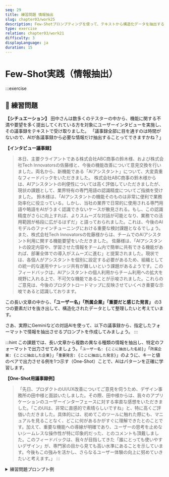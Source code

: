 ```yaml
---
seq: 29
title: 練習問題 情報抽出
slug: chapter03/work25
description: Few-Shotプロンプティングを使って、テキストから構造化データを抽出する
type: exercise
relation: chapter03/work21
difficulty: 3
displayLanguage: ja
duration: 15
---
```


# Few-Shot実践（情報抽出）

:::exercise
## 📝 練習問題

**【シチュエーション】**
田中さんは数多くのテスターの中から、機能に関する不満や要望を多く提出してくれている方を対象にユーザーインタビューを実施し、その議事録をテキストで受け取りました。
「議事録全部に目を通すのは時間がないので、AIが各議事録から必要な情報だけ抽出することってできますかね？」

**【インタビュー議事録】**
> 本日、主要クライアントである株式会社ABC商事の鈴木様、および株式会社Tech Innovatorsの佐藤様と、今後の機能改善について意見交換を行いました。両名から、新機能である「AIアシスタント」について、大変貴重なフィードバックをいただきました。
株式会社ABC商事の鈴木様からは、AIアシスタントの利便性については高く評価していただきましたが、現状の課題として、業界特有の専門用語の認識精度についてご指摘を受けました。
鈴木様は、「AIアシスタントの機能そのものは非常に便利で業務効率化に役立っている。しかし、当社の業界で日常的に使用される専門用語や略語をAIがうまく認識できないケースが散見される。もし、この認識精度がさらに向上すれば、よりスムーズな対話が可能となり、業務での活用範囲が格段に広がるはずだ」と語っておられました。これは、今後のAIモデルのファインチューニングにおける重要な検討課題となるでしょう。
また、株式会社Tech Innovatorsの佐藤様からは、チームでのAIアシスタント利用に関する機能要望をいただきました。
佐藤様は、「AIアシスタントの設定内容や、学習させた情報をチーム内で簡単に共有できる機能があれば、部署全体での導入がスムーズに進む」と提案されました。現状では、各個人がアシスタントを個別に設定する必要があるため、組織としての統一的な運用やナレッジ共有が難しいという課題があるようです。このフィードバックは、AIアシスタントの個人利用からチーム利用への拡大を視野に入れる上で、不可欠な機能であることが示唆されました。これらのご意見は、今後のプロダクトロードマップに反映させていくべき重要な示唆であると認識しております。

この長い文章の中から、**「ユーザー名」「所属企業」「重要だと感じた発言」** の3つの要素だけを抜き出して、構造化されたデータとして整理したいと考えています。

さあ、実際にGeminiなどの対話AIを使って、以下の議事録から、指定したフォーマットで情報を抽出させるプロンプトを作成してみましょう。
:::

:::hint
この課題では、長い文章から複数の異なる種類の情報を抽出し、特定のフォーマットで出力させてみましょう。「`ユーザー名: {ここに抽出した名前}`」「`所属企業: {ここに抽出した企業}`」「`重要発言: {ここに抽出した発言}`」のように、キーと値のペアで出力させる例を1つ示す（One-Shot）ことで、AIはパターンを正確に学習します。

**【One-Shot用議事録例】**

>「先日、プロダクトのUI/UX改善についてご意見を伺うため、デザイン事務所の田中様と面談いたしました。その際、田中様からは、我々のアプリケーションのユーザーインターフェースに対する率直な感想をいただきました。「このUIは、非常に直感的で素晴らしいですね」と、特に高くご評価いただきました。具体的には、初めてこのツールに触れた際にも、マニュアルを見ることなく、どこに何があるかがすぐに理解できたとのことです。加えて、重要な機能への導線が明確であり、ユーザーの思考を止めないシームレスな操作性が特に印象的だった、とのコメントも頂戴しました。このフィードバックは、我々が目指してきた「誰にとっても使いやすいデザイン」が、専門家の目から見ても高い水準にあることを示しています。今後もこの強みを活かし、さらなるユーザー体験の向上に努めていきたいと考えます。」
:::

<details><summary>練習問題プロンプト例</summary>

```
あなたは、インタビュー議事録から要点を抽出する専門家です。
以下の例に倣って、与えられた議事録から「ユーザー名」「所属企業」「重要発言」を抽出してください。

# 例
-　議事録:「先日、プロダクトのUI/UX改善についてご意見を伺うため、デザイン事務所の田中様と面談いたしました。その際、田中様からは、我々のアプリケーションのユーザーインターフェースに対する率直な感想をいただきました。「このUIは、非常に直感的で素晴らしいですね」と、特に高くご評価いただきました。具体的には、初めてこのツールに触れた際にも、マニュアルを見ることなく、どこに何があるかがすぐに理解できたとのことです。加えて、重要な機能への導線が明確であり、ユーザーの思考を止めないシームレスな操作性が特に印象的だった、とのコメントも頂戴しました。このフィードバックは、我々が目指してきた「誰にとっても使いやすいデザイン」が、専門家の目から見ても高い水準にあることを示しています。今後もこの強みを活かし、さらなるユーザー体験の向上に努めていきたいと考えます。」
- ユーザー名: 田中
- 所属企業: デザイン事務所
- 重要発言: UIが直感的で素晴らしい

# 本番のインタビュー議事録
本日、主要クライアントである株式会社ABC商事の鈴木様、および株式会社Tech Innovatorsの佐藤様と、今後の機能改善について意見交換を行いました。両名から、新機能である「AIアシスタント」について、大変貴重なフィードバックをいただきました。
株式会社ABC商事の鈴木様からは、AIアシスタントの利便性については高く評価していただきましたが、現状の課題として、業界特有の専門用語の認識精度についてご指摘を受けました。
鈴木様は、「AIアシスタントの機能そのものは非常に便利で業務効率化に役立っている。しかし、当社の業界で日常的に使用される専門用語や略語をAIがうまく認識できないケースが散見される。もし、この認識精度がさらに向上すれば、よりスムーズな対話が可能となり、業務での活用範囲が格段に広がるはずだ」と語っておられました。これは、今後のAIモデルのファインチューニングにおける重要な検討課題となるでしょう。

また、株式会社Tech Innovatorsの佐藤様からは、チームでのAIアシスタント利用に関する機能要望をいただきました。
佐藤様は、「AIアシスタントの設定内容や、学習させた情報をチーム内で簡単に共有できる機能があれば、部署全体での導入がスムーズに進む」と提案されました。現状では、各個人がアシスタントを個別に設定する必要があるため、組織としての統一的な運用やナレッジ共有が難しいという課題があるようです。このフィードバックは、AIアシスタントの個人利用からチーム利用への拡大を視野に入れる上で、不可欠な機能であることが示唆されました。これらのご意見は、今後のプロダクトロードマップに反映させていくべき重要な示唆であると認識しております。
```

### AI回答出力例
```
以下に、ご提供いただいた議事録から要点を抽出しました。

1. ユーザーフィードバック
ユーザー名: 鈴木

所属企業: 株式会社ABC商事

重要発言: AIアシスタントの業界特有の専門用語や略語の認識精度が向上すれば、業務での活用範囲が広がる。

2. ユーザーフィードバック
ユーザー名: 佐藤

所属企業: 株式会社Tech Innovators

重要発言: AIアシスタントの設定や学習情報をチーム内で共有できる機能があれば、部署全体での導入が進む。
```
</details>
